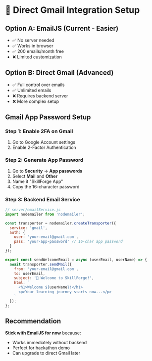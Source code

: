 # 📧 Direct Gmail Integration Setup

## Option A: EmailJS (Current - Easier)
- ✅ No server needed
- ✅ Works in browser
- ✅ 200 emails/month free
- ❌ Limited customization

## Option B: Direct Gmail (Advanced)
- ✅ Full control over emails
- ✅ Unlimited emails
- ❌ Requires backend server
- ❌ More complex setup

## Gmail App Password Setup

### Step 1: Enable 2FA on Gmail
1. Go to Google Account settings
2. Enable 2-Factor Authentication

### Step 2: Generate App Password
1. Go to **Security** → **App passwords**
2. Select **Mail** and **Other**
3. Name it "SkillForge App"
4. Copy the 16-character password

### Step 3: Backend Email Service
```javascript
// server/emailService.js
import nodemailer from 'nodemailer';

const transporter = nodemailer.createTransporter({
  service: 'gmail',
  auth: {
    user: 'your-email@gmail.com',
    pass: 'your-app-password' // 16-char app password
  }
});

export const sendWelcomeEmail = async (userEmail, userName) => {
  await transporter.sendMail({
    from: 'your-email@gmail.com',
    to: userEmail,
    subject: '🎉 Welcome to SkillForge!',
    html: `
      <h1>Welcome ${userName}!</h1>
      <p>Your learning journey starts now...</p>
    `
  });
};
```

## Recommendation
**Stick with EmailJS for now** because:
- Works immediately without backend
- Perfect for hackathon demo
- Can upgrade to direct Gmail later